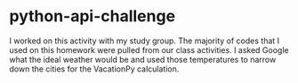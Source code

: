 # python-api-challenge

I worked on this activity with my study group. The majority of codes that I used on this homework were pulled from our class activities. I asked Google what the ideal weather would be and used those temperatures to narrow down the cities for the VacationPy calculation. 